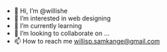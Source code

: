 - 👋 Hi, I’m @willishe
- 👀 I’m interested in web designing
- 🌱 I’m currently learning 
- 💞️ I’m looking to collaborate on ...
- 📫 How to reach me willisp.samkange@gmail.com

<!---
willishe/willishe is a ✨ special ✨ repository because its `README.md` (this file) appears on your GitHub profile.
You can click the Preview link to take a look at your changes.
--->
